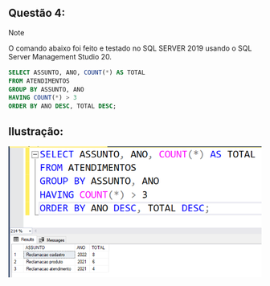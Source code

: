 ## Questão 4:

> [!NOTE]  
> O comando abaixo foi feito e testado no SQL SERVER 2019 usando o SQL Server Management Studio 20.

```sql
SELECT ASSUNTO, ANO, COUNT(*) AS TOTAL
FROM ATENDIMENTOS
GROUP BY ASSUNTO, ANO
HAVING COUNT(*) > 3
ORDER BY ANO DESC, TOTAL DESC;
```

## Ilustração:

![Questao4](https://github.com/matheusfladislau/TesteTecnico_Ailos/blob/main/questao_4/img/questao4_resultado_esperado.png)
